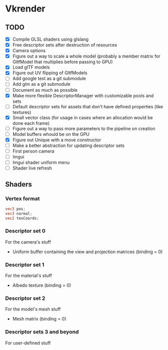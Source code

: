 # Vkrender

## TODO
- [x] Compile GLSL shaders using glslang
- [x] Free descriptor sets after destruction of resources
- [x] Camera options
- [x] Figure out a way to scale a whole model (probably a member
      matrix for GltfModel that multiplies before passing to GPU)
- [x] Load glTF models
- [x] Figure out UV flipping of GltfModels
- [ ] Add google test as a git submodule
- [ ] Add glm as a git submodule
- [ ] Document as much as possible
- [x] Make more flexible DescriptorManager with customizable pools and sets
- [ ] Default descriptor sets for assets that don't have defined properties (like textures)
- [x] Small vector class (for usage in cases where an allocation would be done each frame)
- [ ] Figure out a way to pass more parameters to the pipeline on creation
- [ ] Model buffers whould be on the GPU
- [x] Figure out Unique with a move constructor
- [ ] Make a better abstraction for updating descriptor sets
- [ ] First person camera
- [ ] Imgui
- [ ] Imgui shader uniform menu
- [ ] Shader live refresh

## Shaders

### Vertex format
```glsl
vec3 pos;
vec3 normal;
vec2 texCoords;
```

### Descriptor set 0
For the camera's stuff
- Uniform buffer containing the view and projection matrices (binding = 0)

### Descriptor set 1
For the material's stuff
- Albedo texture (binding = 0)

### Descriptor set 2
For the model's mesh stuff
- Mesh matrix (binding = 0)

### Descriptor sets 3 and beyond
For user-defined stuff
